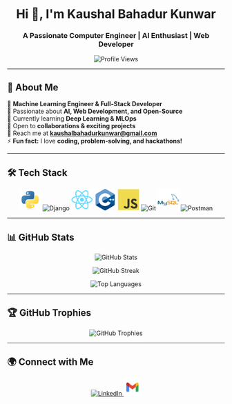 <h1 align="center">Hi 👋, I'm Kaushal Bahadur Kunwar</h1>
<h3 align="center">A Passionate Computer Engineer | AI Enthusiast | Web Developer</h3>

<p align="center">
  <img src="https://komarev.com/ghpvc/?username=kaushalbdrkunwar&label=Profile%20views&color=0e75b6&style=flat" alt="Profile Views" />
</p>

---

## 🚀 About Me  
🔹 **Machine Learning Engineer & Full-Stack Developer**  
🔹 Passionate about **AI, Web Development, and Open-Source**  
🔹 Currently learning **Deep Learning & MLOps**  
🔹 Open to **collaborations & exciting projects**  
📩 Reach me at **kaushalbahadurkunwar@gmail.com**  
⚡ **Fun fact:** I love **coding, problem-solving, and hackathons!**  

---

## 🛠️ Tech Stack  
<p align="center">
  <img src="https://raw.githubusercontent.com/devicons/devicon/master/icons/python/python-original.svg" alt="Python" width="50"/>
  <img src="https://cdn.worldvectorlogo.com/logos/django.svg" alt="Django" width="50"/>
  <img src="https://raw.githubusercontent.com/devicons/devicon/master/icons/react/react-original.svg" alt="React" width="50"/>
  <img src="https://raw.githubusercontent.com/devicons/devicon/master/icons/cplusplus/cplusplus-original.svg" alt="C++" width="50"/>
  <img src="https://raw.githubusercontent.com/devicons/devicon/master/icons/javascript/javascript-original.svg" alt="JavaScript" width="50"/>
  <img src="https://www.vectorlogo.zone/logos/git-scm/git-scm-icon.svg" alt="Git" width="50"/>
  <img src="https://raw.githubusercontent.com/devicons/devicon/master/icons/mysql/mysql-original-wordmark.svg" alt="MySQL" width="50"/>
  <img src="https://www.vectorlogo.zone/logos/getpostman/getpostman-icon.svg" alt="Postman" width="50"/>
</p>

---

## 📊 GitHub Stats  
<p align="center">
  <img src="https://github-readme-stats.vercel.app/api?username=kaushalbdrkunwar&show_icons=true&theme=radical" alt="GitHub Stats" width="450px"/>
</p>

<p align="center">
  <img src="https://github-readme-streak-stats.herokuapp.com/?user=kaushalbdrkunwar&theme=dark" alt="GitHub Streak" width="450px"/>
</p>

<p align="center">
  <img src="https://github-readme-stats.vercel.app/api/top-langs?username=kaushalbdrkunwar&show_icons=true&layout=compact&theme=tokyonight" alt="Top Languages" width="400px"/>
</p>

---

## 🏆 GitHub Trophies  
<p align="center">
  <img src="https://github-profile-trophy.vercel.app/?username=kaushalbdrkunwar&theme=onestar&no-bg=true&margin-w=10" alt="GitHub Trophies"/>
</p>

---

## 🌍 Connect with Me  
<p align="center">
  <a href="www.linkedin.com/in/kaushalkunwar" target="_blank">
    <img src="https://raw.githubusercontent.com/rahuldkjain/github-profile-readme-generator/master/src/images/icons/Social/linked-in-alt.svg" alt="LinkedIn" width="40"/>
  </a>
  <a href="mailto:kaushalbahadurkunwar@gmail.com">
    <img src="https://raw.githubusercontent.com/edent/SuperTinyIcons/master/images/svg/gmail.svg" alt="Gmail" width="40"/>
  </a>
</p>
